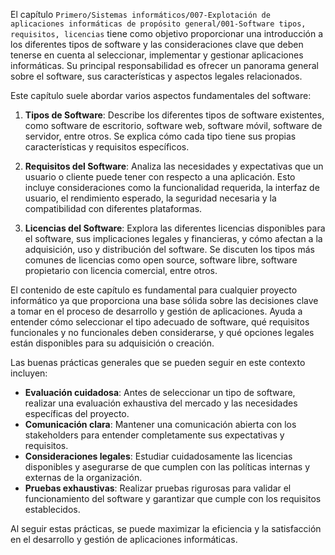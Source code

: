 El capítulo `Primero/Sistemas informáticos/007-Explotación de aplicaciones informáticas de propósito general/001-Software tipos, requisitos, licencias` tiene como objetivo proporcionar una introducción a los diferentes tipos de software y las consideraciones clave que deben tenerse en cuenta al seleccionar, implementar y gestionar aplicaciones informáticas. Su principal responsabilidad es ofrecer un panorama general sobre el software, sus características y aspectos legales relacionados.

Este capítulo suele abordar varios aspectos fundamentales del software:

1. **Tipos de Software**: Describe los diferentes tipos de software existentes, como software de escritorio, software web, software móvil, software de servidor, entre otros. Se explica cómo cada tipo tiene sus propias características y requisitos específicos.

2. **Requisitos del Software**: Analiza las necesidades y expectativas que un usuario o cliente puede tener con respecto a una aplicación. Esto incluye consideraciones como la funcionalidad requerida, la interfaz de usuario, el rendimiento esperado, la seguridad necesaria y la compatibilidad con diferentes plataformas.

3. **Licencias del Software**: Explora las diferentes licencias disponibles para el software, sus implicaciones legales y financieras, y cómo afectan a la adquisición, uso y distribución del software. Se discuten los tipos más comunes de licencias como open source, software libre, software propietario con licencia comercial, entre otros.

El contenido de este capítulo es fundamental para cualquier proyecto informático ya que proporciona una base sólida sobre las decisiones clave a tomar en el proceso de desarrollo y gestión de aplicaciones. Ayuda a entender cómo seleccionar el tipo adecuado de software, qué requisitos funcionales y no funcionales deben considerarse, y qué opciones legales están disponibles para su adquisición o creación.

Las buenas prácticas generales que se pueden seguir en este contexto incluyen:

- **Evaluación cuidadosa**: Antes de seleccionar un tipo de software, realizar una evaluación exhaustiva del mercado y las necesidades específicas del proyecto.
- **Comunicación clara**: Mantener una comunicación abierta con los stakeholders para entender completamente sus expectativas y requisitos.
- **Consideraciones legales**: Estudiar cuidadosamente las licencias disponibles y asegurarse de que cumplen con las políticas internas y externas de la organización.
- **Pruebas exhaustivas**: Realizar pruebas rigurosas para validar el funcionamiento del software y garantizar que cumple con los requisitos establecidos.

Al seguir estas prácticas, se puede maximizar la eficiencia y la satisfacción en el desarrollo y gestión de aplicaciones informáticas.
